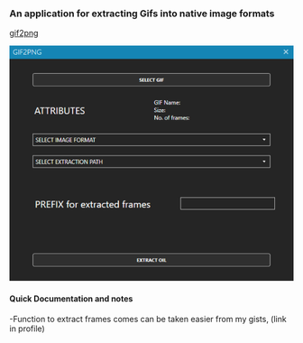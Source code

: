 ### An application for extracting Gifs into native image formats
[gif2png](https://github.com/peaches6/gif2png)

![Alt text](/demo.png?raw=true "Demo Image")

#### Quick Documentation and notes

-Function to extract frames comes can be taken easier from my gists, (link in profile)

    
